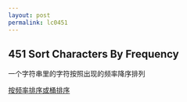 ```yaml
---
layout: post
permalink: lc0451 
---
```


## 451 Sort Characters By Frequency

一个字符串里的字符按照出现的频率降序排列

[按频率排序或桶排序](https://leetcode-cn.com/problems/sort-characters-by-frequency/solution/gen-ju-zi-fu-chu-xian-pin-lu-pai-xu-by-l-zmvy/)